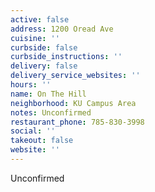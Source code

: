 ```yaml
---
active: false
address: 1200 Oread Ave
cuisine: ''
curbside: false
curbside_instructions: ''
delivery: false
delivery_service_websites: ''
hours: ''
name: On The Hill
neighborhood: KU Campus Area
notes: Unconfirmed
restaurant_phone: 785-830-3998
social: ''
takeout: false
website: ''
---
```


Unconfirmed